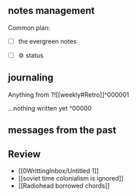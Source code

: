 ## notes management

Common plan:
- [ ] the evergreen notes 
- [ ] ⚙️ status



## journaling 

Anything from ?![[weekly#Retro]]^000001


...nothing written yet
^00000


## messages from the past

## Review
- [[0WrittingInbox/Untitled 1]]
- [[soviet time colonialism is ignored]]
- [[Radiohead borrowed chords]]